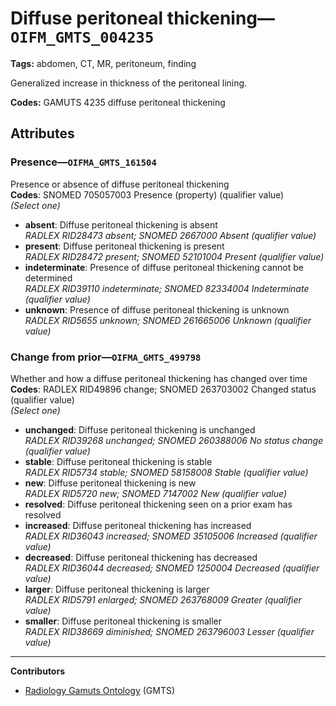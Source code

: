 # Diffuse peritoneal thickening—`OIFM_GMTS_004235`

**Tags:** abdomen, CT, MR, peritoneum, finding

Generalized increase in thickness of the peritoneal lining.

**Codes:** GAMUTS 4235 diffuse peritoneal thickening

## Attributes

### Presence—`OIFMA_GMTS_161504`

Presence or absence of diffuse peritoneal thickening  
**Codes**: SNOMED 705057003 Presence (property) (qualifier value)  
*(Select one)*

- **absent**: Diffuse peritoneal thickening is absent  
_RADLEX RID28473 absent; SNOMED 2667000 Absent (qualifier value)_
- **present**: Diffuse peritoneal thickening is present  
_RADLEX RID28472 present; SNOMED 52101004 Present (qualifier value)_
- **indeterminate**: Presence of diffuse peritoneal thickening cannot be determined  
_RADLEX RID39110 indeterminate; SNOMED 82334004 Indeterminate (qualifier value)_
- **unknown**: Presence of diffuse peritoneal thickening is unknown  
_RADLEX RID5655 unknown; SNOMED 261665006 Unknown (qualifier value)_

### Change from prior—`OIFMA_GMTS_499798`

Whether and how a diffuse peritoneal thickening has changed over time  
**Codes**: RADLEX RID49896 change; SNOMED 263703002 Changed status (qualifier value)  
*(Select one)*

- **unchanged**: Diffuse peritoneal thickening is unchanged  
_RADLEX RID39268 unchanged; SNOMED 260388006 No status change (qualifier value)_
- **stable**: Diffuse peritoneal thickening is stable  
_RADLEX RID5734 stable; SNOMED 58158008 Stable (qualifier value)_
- **new**: Diffuse peritoneal thickening is new  
_RADLEX RID5720 new; SNOMED 7147002 New (qualifier value)_
- **resolved**: Diffuse peritoneal thickening seen on a prior exam has resolved  
- **increased**: Diffuse peritoneal thickening has increased  
_RADLEX RID36043 increased; SNOMED 35105006 Increased (qualifier value)_
- **decreased**: Diffuse peritoneal thickening has decreased  
_RADLEX RID36044 decreased; SNOMED 1250004 Decreased (qualifier value)_
- **larger**: Diffuse peritoneal thickening is larger  
_RADLEX RID5791 enlarged; SNOMED 263768009 Greater (qualifier value)_
- **smaller**: Diffuse peritoneal thickening is smaller  
_RADLEX RID38669 diminished; SNOMED 263796003 Lesser (qualifier value)_

---

**Contributors**

- [Radiology Gamuts Ontology](https://gamuts.net/) (GMTS)